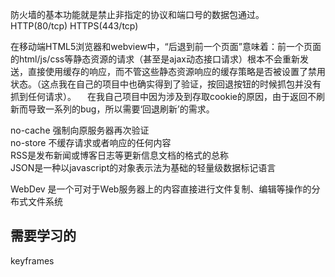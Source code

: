 防火墙的基本功能就是禁止非指定的协议和端口号的数据包通过。  
HTTP(80/tcp) HTTPS(443/tcp)


在移动端HTML5浏览器和webview中，“后退到前一个页面”意味着：前一个页面的html/js/css等静态资源的请求（甚至是ajax动态接口请求）根本不会重新发送，直接使用缓存的响应，而不管这些静态资源响应的缓存策略是否被设置了禁用状态。（这点我在自己的项目中也确实得到了验证，按回退按钮的时候抓包并没有抓到任何请求）。
　在我自己项目中因为涉及到存取cookie的原因，由于返回不刷新而导致一系列的bug，所以需要‘回退刷新’的需求。


no-cache 强制向原服务器再次验证  
no-store 不缓存请求或者响应的任何内容  
RSS是发布新闻或博客日志等更新信息文档的格式的总称  
JSON是一种以javascript的对象表示法为基础的轻量级数据标记语言  

WebDev 是一个可对于Web服务器上的内容直接进行文件复制、编辑等操作的分布式文件系统  

## 需要学习的
keyframes